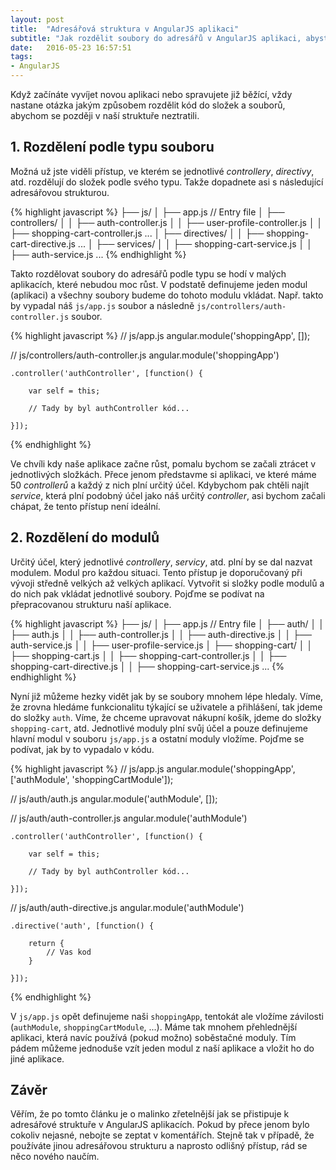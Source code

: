 ```yaml
---
layout: post
title:  "Adresářová struktura v AngularJS aplikaci"
subtitle: "Jak rozdělit soubory do adresářů v AngularJS aplikaci, abyste se v nich později neztratili."
date:   2016-05-23 16:57:51
tags:
- AngularJS
---
```


Když začínáte vyvíjet novou aplikaci nebo spravujete již běžící, vždy nastane otázka jakým způsobem rozdělit kód do složek a souborů, abychom se později v naší struktuře neztratili.


## 1. Rozdělení podle typu souboru
Možná už jste viděli přístup, ve kterém se jednotlivé *controllery*, *directivy*, atd. rozdělují do složek podle svého typu. Takže dopadnete asi s následující adresářovou strukturou.

{% highlight javascript %}
├── js/
│   ├── app.js // Entry file
│   ├── controllers/
│   │   ├── auth-controller.js
│   │   ├── user-profile-controller.js
│   │   ├── shopping-cart-controller.js
...
│   ├── directives/
│   │   ├── shopping-cart-directive.js
...
│   ├── services/
│   │   ├── shopping-cart-service.js
│   │   ├── auth-service.js
...
{% endhighlight %}

Takto rozdělovat soubory do adresářů podle typu se hodí v malých aplikacích, které nebudou moc růst. V podstatě definujeme jeden modul (aplikaci) a všechny soubory budeme do tohoto modulu vkládat. Např. takto by vypadal náš `js/app.js` soubor a následně `js/controllers/auth-controller.js` soubor.

{% highlight javascript %}
// js/app.js
angular.module('shoppingApp', []);

// js/controllers/auth-controller.js
angular.module('shoppingApp')

	.controller('authController', [function() {

		var self = this;

		// Tady by byl authController kód...

	}]);
{% endhighlight %}

Ve chvíli kdy naše aplikace začne růst, pomalu bychom se začali ztrácet v jednotlivých složkách. Přece jenom představme si aplikaci, ve které máme 50 *controllerů* a každý z nich plní určitý účel. Kdybychom pak chtěli najít *service*, která plní podobný účel jako náš určitý *controller*, asi bychom začali chápat, že tento přístup není ideální.

## 2. Rozdělení do modulů
Určitý účel, který jednotlivé *controllery*, *servicy*, atd. plní by se dal nazvat modulem. Modul pro každou situaci. Tento přístup je doporučovaný při vývoji středně velkých až velkých aplikací. Vytvořit si složky podle modulů a do nich pak vkládat jednotlivé soubory. Pojďme se podívat na přepracovanou strukturu naší aplikace.

{% highlight javascript %}
├── js/
│   ├── app.js // Entry file
│   ├── auth/
│   │   ├── auth.js
│   │   ├── auth-controller.js
│   │   ├── auth-directive.js
│   │   ├── auth-service.js
│   │   ├── user-profile-service.js
│   ├── shopping-cart/
│   │   ├── shopping-cart.js
│   │   ├── shopping-cart-controller.js
│   │   ├── shopping-cart-directive.js
│   │   ├── shopping-cart-service.js
...
{% endhighlight %}

Nyní již můžeme hezky vidět jak by se soubory mnohem lépe hledaly. Víme, že zrovna hledáme funkcionalitu týkající se uživatele a přihlášení, tak jdeme do složky `auth`. Víme, že chceme upravovat nákupní košík, jdeme do složky `shopping-cart`, atd. Jednotlivé moduly plní svůj účel a pouze definujeme hlavní modul v souboru `js/app.js` a ostatní moduly vložíme. Pojďme se podívat, jak by to vypadalo v kódu.

{% highlight javascript %}
// js/app.js
angular.module('shoppingApp', ['authModule', 'shoppingCartModule']);

// js/auth/auth.js
angular.module('authModule', []);

// js/auth/auth-controller.js
angular.module('authModule')

	.controller('authController', [function() {

		var self = this;

		// Tady by byl authController kód...

	}]);

// js/auth/auth-directive.js
angular.module('authModule')

	.directive('auth', [function() {

		return {
			// Vas kod
		}

	}]);
{% endhighlight %}

V `js/app.js` opět definujeme naši `shoppingApp`, tentokát ale vložíme závilosti (`authModule`, `shoppingCartModule`, ...). Máme tak mnohem přehlednější aplikaci, která navíc používá (pokud možno) soběstačné moduly. Tím pádem můžeme jednoduše vzít jeden modul z naší aplikace a vložit ho do jiné aplikace.

## Závěr
Věřím, že po tomto článku je o malinko zřetelnější jak se přistipuje k adresářové struktuře v AngularJS aplikacích. Pokud by přece jenom bylo cokoliv nejasné, nebojte se zeptat v komentářích. Stejně tak v případě, že používáte jinou adresářovou strukturu a naprosto odlišný přístup, rád se něco nového naučím.
